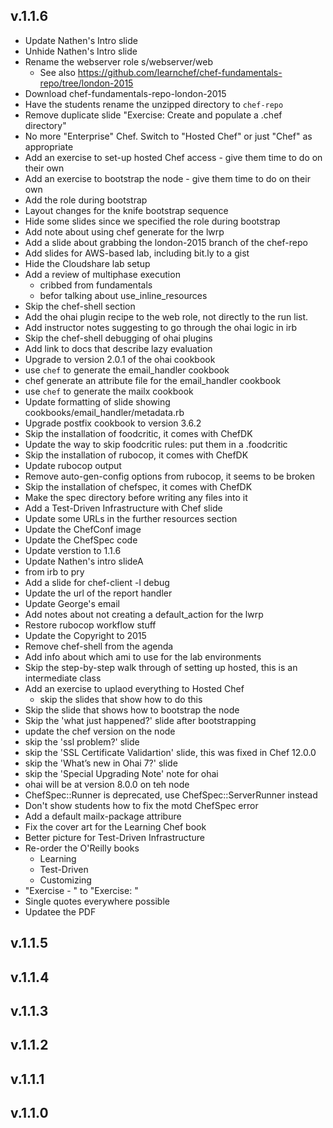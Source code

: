 ## v.1.1.6

* Update Nathen's Intro slide
* Unhide Nathen's Intro slide
* Rename the webserver role s/webserver/web
  * See also https://github.com/learnchef/chef-fundamentals-repo/tree/london-2015
* Download chef-fundamentals-repo-london-2015
* Have the students rename the unzipped directory to `chef-repo`
* Remove duplicate slide "Exercise: Create and populate a .chef directory"
* No more "Enterprise" Chef.  Switch to "Hosted Chef" or just "Chef" as appropriate
* Add an exercise to set-up hosted Chef access - give them time to do on their own
* Add an exercise to bootstrap the node - give them time to do on their own
* Add the role during bootstrap
* Layout changes for the knife bootstrap sequence
* Hide some slides since we specified the role during bootstrap
* Add note about using chef generate for the lwrp
* Add a slide about grabbing the london-2015 branch of the chef-repo
* Add slides for AWS-based lab, including bit.ly to a gist
* Hide the Cloudshare lab setup
* Add a review of multiphase execution
  * cribbed from fundamentals
  * befor talking about use_inline_resources
* Skip the chef-shell section
* Add the ohai plugin recipe to the web role, not directly to the run list.
* Add instructor notes suggesting to go through the ohai logic in irb
* Skip the chef-shell debugging of ohai plugins
* Add link to docs that describe lazy evaluation
* Upgrade to version 2.0.1 of the ohai cookbook
* use `chef` to generate the email_handler cookbook
* chef generate an attribute file for the email_handler cookbook
* use `chef` to generate the mailx cookbook
* Update formatting of slide showing cookbooks/email_handler/metadata.rb
* Upgrade postfix cookbook to version 3.6.2
* Skip the installation of foodcritic, it comes with ChefDK
* Update the way to skip foodcritic rules:  put them in a .foodcritic
* Skip the installation of rubocop, it comes with ChefDK
* Update rubocop output
* Remove auto-gen-config options from rubocop, it seems to be broken
* Skip the installation of chefspec, it comes with ChefDK
* Make the spec directory before writing any files into it
* Add a Test-Driven Infrastructure with Chef slide
* Update some URLs in the further resources section
* Update the ChefConf image
* Update the ChefSpec code
* Update verstion to 1.1.6
* Update Nathen's intro slideA
* from irb to pry
* Add a slide for chef-client -l debug
* Update the url of the report handler
* Update George's email
* Add notes about not creating a default_action for the lwrp
* Restore rubocop workflow stuff
* Update the Copyright to 2015
* Remove chef-shell from the agenda
* Add info about which ami to use for the lab environments
* Skip the step-by-step walk through of setting up hosted, this is an intermediate class
* Add an exercise to uplaod everything to Hosted Chef
  * skip the slides that show how to do this
* Skip the slide that shows how to bootstrap the node
* Skip the 'what just happened?' slide after bootstrapping
* update the chef version on the node
* skip the 'ssl problem?' slide
* skip the 'SSL Certificate Validartion' slide, this was fixed in Chef 12.0.0
* skip the 'What’s new in Ohai 7?' slide
* skip the 'Special Upgrading Note' note for ohai
* ohai will be at version 8.0.0 on teh node
* ChefSpec::Runner is deprecated, use  ChefSpec::ServerRunner instead
* Don't show students how to fix the motd ChefSpec error
* Add a default mailx-package attribure
* Fix the cover art for the Learning Chef book
* Better picture for Test-Driven Infrastructure
* Re-order the O'Reilly books
  * Learning
  * Test-Driven
  * Customizing
* "Exercise - " to "Exercise: "
* Single quotes everywhere possible 
* Updatee the PDF


## v.1.1.5

## v.1.1.4

## v.1.1.3

## v.1.1.2

## v.1.1.1

## v.1.1.0





